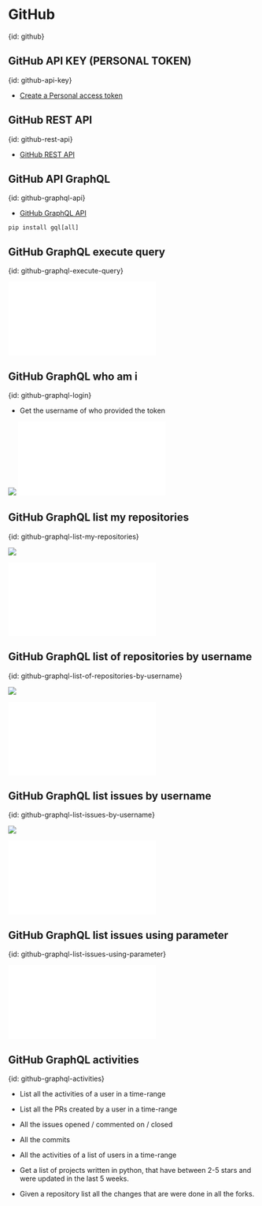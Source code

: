 # GitHub
{id: github}


## GitHub API KEY (PERSONAL TOKEN)
{id: github-api-key}

* [Create a Personal access token](https://docs.github.com/en/authentication/keeping-your-account-and-data-secure/creating-a-personal-access-token)

## GitHub REST API
{id: github-rest-api}

* [GitHub REST API](https://docs.github.com/en/rest)


## GitHub API GraphQL
{id: github-graphql-api}

* [GitHub GraphQL API](https://docs.github.com/en/graphql)

```
pip install gql[all]
```

## GitHub GraphQL execute query
{id: github-graphql-execute-query}

![](examples/github-graphql/run_query.py)

## GitHub GraphQL who am i
{id: github-graphql-login}

* Get the username of who provided the token

![](examples/github-graphql/login.gql)
![](examples/github-graphql/login.json)


## GitHub GraphQL list my repositories
{id: github-graphql-list-my-repositories}

![](examples/github-graphql/list_my_repositories.gql)

![](examples/github-graphql/list_my_repositories.json)


## GitHub GraphQL list of repositories by username
{id: github-graphql-list-of-repositories-by-username}

![](examples/github-graphql/list_repositories_by_username.gql)

![](examples/github-graphql/list_repositories_by_username.json)

## GitHub GraphQL list issues by username
{id: github-graphql-list-issues-by-username}

![](examples/github-graphql/list_issues_by_username.gql)

![](examples/github-graphql/list_issues_by_username.json)

## GitHub GraphQL list issues using parameter
{id: github-graphql-list-issues-using-parameter}

![](examples/github-graphql/list_issues_using_parameter.py)

## GitHub GraphQL activities
{id: github-graphql-activities}

* List all the activities of a user in a time-range

* List all the PRs created by a user in a time-range
* All the issues opened / commented on / closed
* All the commits

* All the activities of a list of users in a time-range


* Get a list of projects written in python, that have between 2-5 stars and were updated in the last 5 weeks.
* Given a repository list all the changes that are were done in all the forks.

